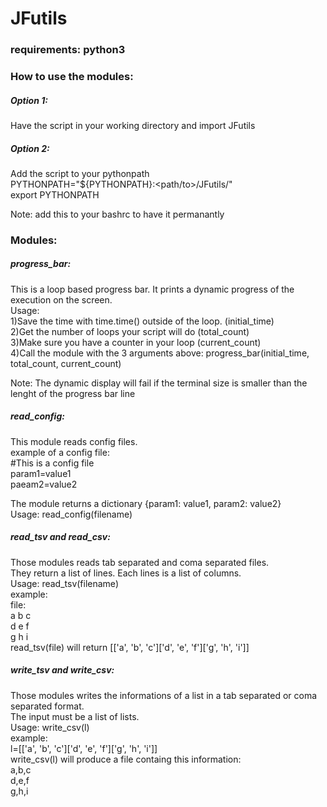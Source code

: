 # JFutils

### requirements: python3 

### How to use the modules:
##### Option 1: 
Have the script in your working directory and import JFutils
##### Option 2:
Add the script to your pythonpath<br />
PYTHONPATH="${PYTHONPATH}:<path/to>/JFutils/"<br />
export PYTHONPATH<br />

Note: add this to your bashrc to have it permanantly

### Modules:
##### progress_bar:
This is a loop based progress bar. It prints a dynamic progress of the execution on the screen.<br />
Usage:<br />
1)Save the time with time.time() outside of the loop. (initial_time)<br />
2)Get the number of loops your script will do (total_count)<br />
3)Make sure you have a counter in your loop (current_count)<br />
4)Call the module with the 3 arguments above: progress_bar(initial_time, total_count, current_count)<br />

Note: The dynamic display will fail if the terminal size is smaller than the lenght of the progress bar line

##### read_config:
This module reads config files.<br />
example of a config file:<br />
#This is a config file<br />
param1=value1<br />
paeam2=value2<br />

The module returns a dictionary {param1: value1, param2: value2}<br />
Usage: read_config(filename)<br />

##### read_tsv and read_csv:<br />
Those modules reads tab separated and coma separated files.<br />
They return a list of lines. Each lines is a list of columns.<br />
Usage: read_tsv(filename)<br />
example:<br />
file:<br />
a b c<br />
d e f<br />
g h i<br />
read_tsv(file) will return [['a', 'b', 'c']['d', 'e', 'f']['g', 'h', 'i']]<br />

##### write_tsv and write_csv:
Those modules writes the informations of a list in a tab separated or coma separated format.<br />
The input must be a list of lists.<br />
Usage: write_csv(l)<br />
example:<br />
l=[['a', 'b', 'c']['d', 'e', 'f']['g', 'h', 'i']]<br />
write_csv(l) will produce a file containg this information:<br />
a,b,c<br />
d,e,f<br />
g,h,i<br />
